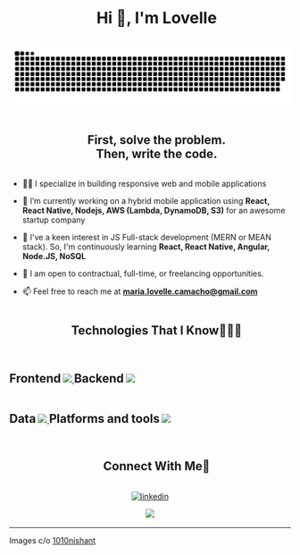 <!--
**marialovellecamacho/marialovellecamacho** is a ✨ _special_ ✨ repository because its `README.md` (this file) appears on your GitHub profile.

Here are some ideas to get you started:

- 🔭 I’m currently working on ...
- 🌱 I’m currently learning ...
- 👯 I’m looking to collaborate on ...
- 🤔 I’m looking for help with ...
- 💬 Ask me about ...
- 📫 How to reach me: ...
- 😄 Pronouns: ...
- ⚡ Fun fact: ...
-->


<!--horizontal divider(gradiant)-->
<!-- <img src="https://user-images.githubusercontent.com/73097560/115834477-dbab4500-a447-11eb-908a-139a6edaec5c.gif"> -->

<!--h1 without bottom border-->
<div id="user-content-toc">
  <ul align="center">
    <summary><h1 style="display: inline-block">Hi 👋, I'm Lovelle</h1></summary>
  </ul>
</div>


<!--- snake -->
<div align="center">
  <img  src="https://github.com/1999AZZAR/1999AZZAR/blob/main/resources/img/grid-snake.svg"
       alt="snake" /></a>
</div>


<!--h2 without bottom border-->
<div id="user-content-toc">
  <ul align="center">
    <summary><h2 style="display: inline-block">First, solve the problem. <br/>
    Then, write the code.</h2></summary>
  </ul>
</div>


<!--Intro start-->
- 👩‍💻 I specialize in building responsive web and mobile applications

- 🔭 I’m currently working on a hybrid mobile application using **React, React Native, Nodejs, AWS (Lambda, DynamoDB, S3)** for an awesome startup company

- 👾 I've a keen interest in JS Full-stack development (MERN or MEAN stack). So, I'm continuously learning **React, React Native, Angular, Node.JS, NoSQL**

- 💬 I am open to contractual, full-time, or freelancing opportunities.

- 📫 Feel free to reach me at **maria.lovelle.camacho@gmail.com**
<!--Intro end-->


<!--h1 without bottom border-->
<div id="user-content-toc">
  <ul align="center">
    <summary><h2 style="display: inline-block">Technologies That I Know👨🏻‍💻</h2></summary>
  </ul>
</div>
<!--tech stack icons-->

<p align="center">
  <h2 style="display: inline-block">Frontend</h2>
  <a href="https://skillicons.dev" align="center">
    <!-- UI -->
    <img src="https://skillicons.dev/icons?i=react,angular,redux,tailwind,js,ts,bootstrap,materialui,html,css,jquery" />
  </a>
  
  <h2 style="display: inline-block">Backend</h2>
  <a href="https://skillicons.dev">
    <!-- Backend -->
    <img src="https://skillicons.dev/icons?i=express,java,nodejs,hibernate,spring&perline=14" /><br/>
  </a>
  
  <h2 style="display: inline-block">Data</h2>
  <a href="https://skillicons.dev">
    <!-- DB -->
    <img src="https://skillicons.dev/icons?i=dynamodb,mongodb,mysql,sqlite&perline=14" />
  </a>
  
  <h2 style="display: inline-block">Platforms and tools</h2>
  <a href="https://skillicons.dev">
    <!-- DB -->
    <img src="https://skillicons.dev/icons?i=aws,dynamodb,firebase,figma,git,github,postman,vscode,eclipse,androidstudio,gradle,jenkins,maven&perline=14" />
  </a>
</p>


<!-- Connect with me -->
<!--h2 without bottom border-->
<div id="user-content-toc">
  <ul align="center">
    <summary><h2 style="display: inline-block">Connect With Me🤝</h2></summary>
  </ul>
</div>

<!--icons and links-->
<p align="center">
<a href="https://www.linkedin.com/in/1010nishant/" target="blank"><img align="center" src="https://user-images.githubusercontent.com/88904952/234979284-68c11d7f-1acc-4f0c-ac78-044e1037d7b0.png" alt="linkedin" height="50" width="50" /></a>
</p>


<!--profile visit count-->
<div align="center">
  
[![](https://visitcount.itsvg.in/api?id=1010nishant&icon=3&color=6)](https://visitcount.itsvg.in)
  
</div>

<!--horizontal divider(gradiant)-->
<!-- <img src="https://user-images.githubusercontent.com/73097560/115834477-dbab4500-a447-11eb-908a-139a6edaec5c.gif"> -->

----------------------------------------------------------------------
Images c/o [1010nishant](https://github.com/1010nishant)
